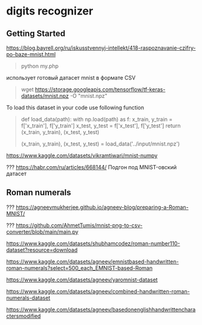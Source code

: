 # digits recognizer



## Getting Started

https://blog.bayrell.org/ru/iskusstvennyj-intellekt/418-raspoznavanie-czifry-po-baze-mnist.html

> python my.php

использует готовый датасет mnist в формате CSV

> wget https://storage.googleapis.com/tensorflow/tf-keras-datasets/mnist.npz -O "mnist.npz"

To load this dataset in your code use following function

> def load_data(path):
>   with np.load(path) as f:
>       x_train, y_train = f['x_train'], f['y_train']
>       x_test, y_test = f['x_test'], f['y_test']
>       return (x_train, y_train), (x_test, y_test)
> 
> (x_train, y_train), (x_test, y_test) = load_data('../input/mnist.npz')

https://www.kaggle.com/datasets/vikramtiwari/mnist-numpy

??? https://habr.com/ru/articles/668144/ Подгон под MNIST-овский датасет

##  Roman numerals 

??? https://agneevmukherjee.github.io/agneev-blog/preparing-a-Roman-MNIST/

??? https://github.com/AhmetTumis/mnist-png-to-csv-converter/blob/main/main.py

https://www.kaggle.com/datasets/shubhamcodez/roman-number110-dataset?resource=download

https://www.kaggle.com/datasets/agneev/emnistbased-handwritten-roman-numerals?select=500_each_EMNIST-based-Roman

https://www.kaggle.com/datasets/agneev/yaromnist-dataset

https://www.kaggle.com/datasets/agneev/combined-handwritten-roman-numerals-dataset 

https://www.kaggle.com/datasets/agneev/basedonenglishhandwrittencharactersmodified 
